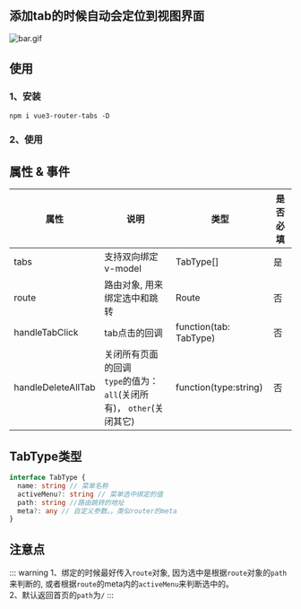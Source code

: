 ## 添加tab的时候自动会定位到视图界面
![bar.gif](..%2F..%2F..%2Fgif-licecap%2Fbar.gif)

## 使用
### 1、安装
```npm i vue3-router-tabs -D```
### 2、使用

## 属性 & 事件
| 属性                 | 说明                                               | 类型                     | 是否必填 |
|--------------------|--------------------------------------------------|------------------------|------|
| tabs               | 支持双向绑定v-model                                    | TabType[]              | 是    |
| route              | 路由对象, 用来绑定选中和跳转                                  | Route                  | 否    |
| handleTabClick     | tab点击的回调                                         | function(tab: TabType) | 否    |
| handleDeleteAllTab | 关闭所有页面的回调  <br/> `type`的值为：`all`(关闭所有)， `other`(关闭其它) | function(type:string)  | 否    |


## TabType类型
```ts
interface TabType {
  name: string // 菜单名称
  activeMenu?: string // 菜单选中绑定的值
  path: string //路由跳转的地址
  meta?: any // 自定义参数。。类似router的meta
}
```

## 注意点
::: warning
1、绑定的时候最好传入`route`对象, 因为选中是根据`route`对象的`path`来判断的,
或者根据`route`的meta内的`activeMenu`来判断选中的。  
2、默认返回首页的`path`为`/`
:::
